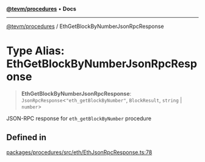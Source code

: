 [**@tevm/procedures**](../README.md) • **Docs**

***

[@tevm/procedures](../globals.md) / EthGetBlockByNumberJsonRpcResponse

# Type Alias: EthGetBlockByNumberJsonRpcResponse

> **EthGetBlockByNumberJsonRpcResponse**: `JsonRpcResponse`\<`"eth_getBlockByNumber"`, `BlockResult`, `string` \| `number`\>

JSON-RPC response for `eth_getBlockByNumber` procedure

## Defined in

[packages/procedures/src/eth/EthJsonRpcResponse.ts:78](https://github.com/evmts/tevm-monorepo/blob/main/packages/procedures/src/eth/EthJsonRpcResponse.ts#L78)
